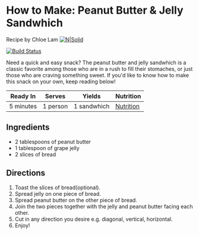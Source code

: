 # How to Make: Peanut Butter & Jelly Sandwhich
Recipe by Chloe Lam
[![N|Solid](https://cldup.com/dTxpPi9lDf.thumb.png)](https://nodesource.com/products/nsolid)

[![Build Status](https://travis-ci.org/joemccann/dillinger.svg?branch=master)](https://travis-ci.org/joemccann/dillinger)

Need a quick and easy snack? The peanut butter and jelly sandwhich is a classic 
favorite among those who are in a rush to fill their stomaches, or just those who are craving something sweet. If you'd like to know how to make this snack on your own, keep reading below!

| Ready In | Serves | Yields | Nutrition |
| ------ | ------ | ------ | ------ |
| 5 minutes | 1 person | 1 sandwhich | [Nutrition](https://www.nutritionix.com/i/nutritionix/peanut-butter-and-jelly-sandwich-1-sandwich/5660be64732443e24734fe84)

## Ingredients 

- 2 tablespoons of peanut butter
- 1 tablespoon of grape jelly
- 2 slices of bread



## Directions
1. Toast the slices of bread(optional).
2. Spread jelly on one piece of bread.
3. Spread peanut butter on the other piece of bread.
4. Join the two pieces together with the jelly and peanut butter facing each other.
5. Cut in any direction you desire e.g. diagonal, vertical, horizontal.
6. Enjoy!


